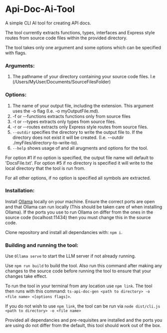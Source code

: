 # Api-Doc-Ai-Tool
A simple CLI AI tool for creating API docs.

The tool currently extracts functions, types, interfaces and Express style routes from source code files within the provided directory.

The tool takes only one argument and some options which can be specified with flags.

### Arguments:
1) The pathname of your directory containing your source code files. I.e (/Users/MyUser/Documents/SourceFilesFolder)

### Options:

1) The name of your output file, including the extension. This argument uses the -o flag (I.e. -o myOutputFile.md).
2) -f or --functions extracts functions only from source files
3) -t or --types extracts only types from source files.
4) -r or --routes extracts only Express style routes from source files.
5) ```--outdir``` specifies the directory to write the output file to. If the directory does not exist it will be created. (I.e. 
--outdir ./myFiles/directory-to-write-to).
6) ```--help``` shows usage of and all arugments and options for the tool.

For option #1 if no option is specified, the output file name will default to 'DocsFile.txt'. For option #5 if no directory is specified it will write to the local directory that the tool is run from.

For all other options, if no option is specified all symbols are extracted.

### Installation: 

Install [Ollama](https://ollama.com/download) locally on your machine. Ensure the correct ports are open and that Ollama can run locally (This should be taken care of when installing Ollama). If the ports you use to run Ollama on differ from the ones in the source code (localhost:11434) then you must change this in the source code.

Clone repository and install all dependancies with: `npm i`.

### Building and running the tool:
Use `Ollama serve` to start the LLM server if not already running.

Use `npm run build` to build the tool. Also run this command after making any changes to the source code before running the tool to ensure that your changes take effect.

To run the tool in your terminal from any location use `npm link`. The tool then runs with this command: `ts-api-doc-gen <path to directory> -o <file name> <[options flags]>`.

If you do not wish to use `npm link`, the tool can be run via `node dist/cli.js <path to directory> -o <file name>`

Provided all dependancies and pre-requisites are installed and the ports you are using do not differ from the default, this tool should work out of the box.
